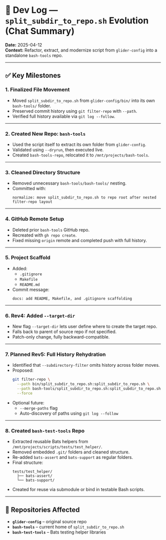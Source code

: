 # 🧾 Dev Log — `split_subdir_to_repo.sh` Evolution (Chat Summary)

**Date:** 2025-04-12  
**Context:** Refactor, extract, and modernize script from `glider-config` into a standalone `bash-tools` repo.

---

## ✅ Key Milestones

### 1. Finalized File Movement
- Moved `split_subdir_to_repo.sh` from `glider-config/bin/` into its own `bash-tools/` folder.
- Preserved commit history using `git filter-repo` with `--path`.
- Verified full history available via `git log --follow`.

---

### 2. Created New Repo: `bash-tools`
- Used the script itself to extract its own folder from `glider-config`.
- Validated using `--dryrun`, then executed live.
- Created `bash-tools-repo`, relocated it to `/mnt/projects/bash-tools`.

---

### 3. Cleaned Directory Structure
- Removed unnecessary `bash-tools/bash-tools/` nesting.
- Committed with:
  ```
  normalize: move split_subdir_to_repo.sh to repo root after nested filter-repo layout
  ```

---

### 4. GitHub Remote Setup
- Deleted prior `bash-tools` GitHub repo.
- Recreated with `gh repo create`.
- Fixed missing `origin` remote and completed push with full history.

---

### 5. Project Scaffold
- Added:
  - `.gitignore`
  - `Makefile`
  - `README.md`
- Commit message:
  ```
  docs: add README, Makefile, and .gitignore scaffolding
  ```

---

### 6. Rev4: Added `--target-dir`
- New flag `--target-dir` lets user define where to create the target repo.
- Falls back to parent of source repo if not specified.
- Patch-only change, fully backward-compatible.

---

### 7. Planned Rev5: Full History Rehydration
- Identified that `--subdirectory-filter` omits history across folder moves.
- Proposed:
  ```bash
  git filter-repo \
    --path bin/split_subdir_to_repo.sh:split_subdir_to_repo.sh \
    --path bash-tools/split_subdir_to_repo.sh:split_subdir_to_repo.sh \
    --force
  ```
- Optional future:
  - `--merge-paths` flag
  - Auto-discovery of paths using `git log --follow`

---

### 8. Created `bash-test-tools` Repo
- Extracted reusable Bats helpers from `/mnt/projects/scripts/tests/test_helper/`.
- Removed embedded `.git/` folders and cleaned structure.
- Re-added `bats-assert` and `bats-support` as regular folders.
- Final structure:
  ```
  tests/test_helper/
    ├── bats-assert/
    └── bats-support/
  ```
- Created for reuse via submodule or bind in testable Bash scripts.

---

## 🔗 Repositories Affected

- **`glider-config`** – original source repo
- **`bash-tools`** – current home of `split_subdir_to_repo.sh`
- **`bash-test-tools`** – Bats testing helper libraries

